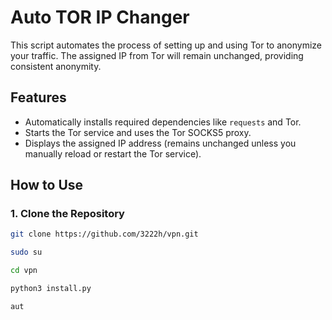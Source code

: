 
# Auto TOR IP Changer

This script automates the process of setting up and using Tor to anonymize your traffic. The assigned IP from Tor will remain unchanged, providing consistent anonymity.

## Features
- Automatically installs required dependencies like `requests` and Tor.
- Starts the Tor service and uses the Tor SOCKS5 proxy.
- Displays the assigned IP address (remains unchanged unless you manually reload or restart the Tor service).

## How to Use

### 1. Clone the Repository

```bash
git clone https://github.com/3222h/vpn.git
```
```bash
sudo su
```
```bash
cd vpn
```
```bash
python3 install.py
  ```
```bash
aut
```
